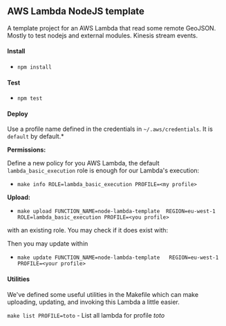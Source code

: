 AWS Lambda NodeJS template
--------------------------

A template project for an AWS Lambda that read some remote GeoJSON. Mostly to test nodejs and external modules.
Kinesis stream events.



#### Install

- `npm install`

#### Test

- `npm test`

#### Deploy


Use a profile name defined in the credentials in `~/.aws/credentials`. It is `default` by default.*

**Permissions:**

Define a new policy for you AWS Lambda, the default `lambda_basic_execution` role is enough 
for our Lambda's execution:

- `make info ROLE=lambda_basic_execution PROFILE=<my profile>`


**Upload:**

- `make upload FUNCTION_NAME=node-lambda-template  REGION=eu-west-1  ROLE=lambda_basic_execution PROFILE=<you profile>`

with an existing role. You may check if it does exist with:


Then you may update within

- `make update FUNCTION_NAME=node-lambda-template   REGION=eu-west-1  PROFILE=<your profile>`


#### Utilities

We've defined some useful utilities in the Makefile which can make uploading,
updating, and invoking this Lambda a little easier.

 `make list PROFILE=toto` - List all lambda for profile _toto_ 


